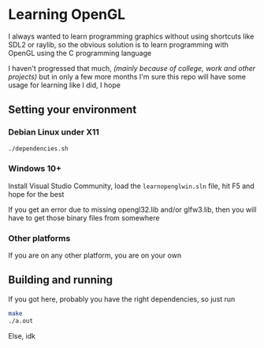 # Learning OpenGL

I always wanted to learn programming graphics without using shortcuts like SDL2 or raylib, so the obvious solution is to learn programming with OpenGL using the C programming language

I haven't progressed that much, *(mainly because of college, work and other projects)* but in only a few more months I'm sure this repo will have some usage for learning like I did, I hope

## Setting your environment

### Debian Linux under X11

```bash
./dependencies.sh
```

### Windows 10+

Install Visual Studio Community, load the `learnopenglwin.sln` file, hit F5 and hope for the best

If you get an error due to missing opengl32.lib and/or glfw3.lib, then you will have to get those binary files from somewhere

### Other platforms

If you are on any other platform, you are on your own

## Building and running

If you got here, probably you have the right dependencies, so just run

```bash
make
./a.out
```

Else, idk
